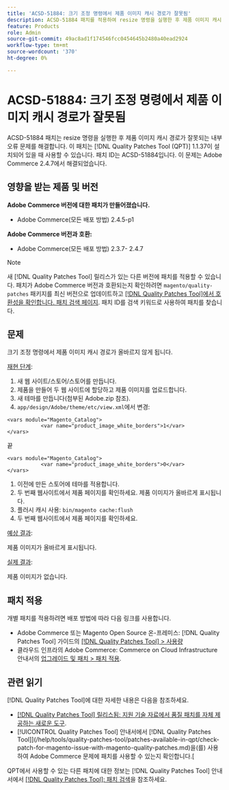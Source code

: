 ```yaml
---
title: 'ACSD-51884: 크기 조정 명령에서 제품 이미지 캐시 경로가 잘못됨'
description: ACSD-51884 패치를 적용하여 resize 명령을 실행한 후 제품 이미지 캐시 경로가 잘못되는 Adobe Commerce 문제를 해결합니다.
feature: Products
role: Admin
source-git-commit: 49ac8ad1f174546fcc0454645b2480a40ead2924
workflow-type: tm+mt
source-wordcount: '370'
ht-degree: 0%

---
```


# ACSD-51884: 크기 조정 명령에서 제품 이미지 캐시 경로가 잘못됨

ACSD-51884 패치는 resize 명령을 실행한 후 제품 이미지 캐시 경로가 잘못되는 내부 오류 문제를 해결합니다. 이 패치는 [!DNL Quality Patches Tool (QPT)] 1.1.37이 설치되어 있을 때 사용할 수 있습니다. 패치 ID는 ACSD-51884입니다. 이 문제는 Adobe Commerce 2.4.7에서 해결되었습니다.

## 영향을 받는 제품 및 버전

**Adobe Commerce 버전에 대한 패치가 만들어졌습니다.**

* Adobe Commerce(모든 배포 방법) 2.4.5-p1

**Adobe Commerce 버전과 호환:**

* Adobe Commerce(모든 배포 방법) 2.3.7- 2.4.7

>[!NOTE]
>
>새 [!DNL Quality Patches Tool] 릴리스가 있는 다른 버전에 패치를 적용할 수 있습니다. 패치가 Adobe Commerce 버전과 호환되는지 확인하려면 `magento/quality-patches` 패키지를 최신 버전으로 업데이트하고 [[!DNL Quality Patches Tool]에서 호환성을 확인합니다. 패치 검색 페이지](https://experienceleague.adobe.com/tools/commerce-quality-patches/index.html). 패치 ID를 검색 키워드로 사용하여 패치를 찾습니다.

## 문제

크기 조정 명령에서 제품 이미지 캐시 경로가 올바르지 않게 됩니다.

<u>재현 단계</u>:

1. 새 웹 사이트/스토어/스토어를 만듭니다.
1. 제품을 만들어 두 웹 사이트에 할당하고 제품 이미지를 업로드합니다.
1. 새 테마를 만듭니다(첨부된 Adobe.zip 참조).
1. `app/design/Adobe/theme/etc/view.xml`에서 변경:

```
<vars module="Magento_Catalog">
           <var name="product_image_white_borders">1</var>
</vars>
```

끝

```
<vars module="Magento_Catalog">
           <var name="product_image_white_borders">0</var>
</vars>
```

1. 이전에 만든 스토어에 테마를 적용합니다.
1. 두 번째 웹사이트에서 제품 페이지를 확인하세요. 제품 이미지가 올바르게 표시됩니다.
1. 플러시 캐시 사용:
   `bin/magento cache:flush`
1. 두 번째 웹사이트에서 제품 페이지를 확인하세요.

<u>예상 결과</u>:

제품 이미지가 올바르게 표시됩니다.

<u>실제 결과</u>:

제품 이미지가 없습니다.

## 패치 적용

개별 패치를 적용하려면 배포 방법에 따라 다음 링크를 사용합니다.

* Adobe Commerce 또는 Magento Open Source 온-프레미스: [!DNL Quality Patches Tool] 가이드의 [[!DNL Quality Patches Tool] > 사용량](https://experienceleague.adobe.com/docs/commerce-operations/tools/quality-patches-tool/usage.html)
* 클라우드 인프라의 Adobe Commerce: Commerce on Cloud Infrastructure 안내서의 [업그레이드 및 패치 > 패치 적용](https://experienceleague.adobe.com/docs/commerce-cloud-service/user-guide/develop/upgrade/apply-patches.html).

## 관련 읽기

[!DNL Quality Patches Tool]에 대한 자세한 내용은 다음을 참조하세요.

* [[!DNL Quality Patches Tool] 릴리스됨: 지원 기술 자료에서 품질 패치를 자체 제공하는 새로운 도구](https://experienceleague.adobe.com/en/docs/commerce-knowledge-base/kb/announcements/commerce-announcements/magento-quality-patches-released-new-tool-to-self-serve-quality-patches).
* [!UICONTROL Quality Patches Tool] 안내서에서  [!DNL Quality Patches Tool]](/help/tools/quality-patches-tool/patches-available-in-qpt/check-patch-for-magento-issue-with-magento-quality-patches.md)을(를) 사용하여 Adobe Commerce 문제에 패치를 사용할 수 있는지 확인합니다.[


QPT에서 사용할 수 있는 다른 패치에 대한 정보는 [!DNL Quality Patches Tool] 안내서에서 [[!DNL Quality Patches Tool]: 패치 검색](https://experienceleague.adobe.com/tools/commerce-quality-patches/index.html)을 참조하세요.
